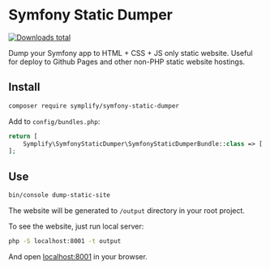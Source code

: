 # Symfony Static Dumper

[![Downloads total](https://img.shields.io/packagist/dt/symplify/symfony-static-dumper.svg?style=flat-square)](https://packagist.org/packages/symplify/symfony-static-dumper/stats)

Dump your Symfony app to HTML + CSS + JS only static website.
Useful for deploy to Github Pages and other non-PHP static website hostings.

## Install

```bash
composer require symplify/symfony-static-dumper
```

Add to `config/bundles.php`:

```php
return [
    Symplify\SymfonyStaticDumper\SymfonyStaticDumperBundle::class => ['all' => true],
];
```

## Use

```bash
bin/console dump-static-site
```

The website will be generated to `/output` directory in your root project.

To see the website, just run local server:

```bash
php -S localhost:8001 -t output
```

And open [localhost:8001](http://localhost:8001/) in your browser.

